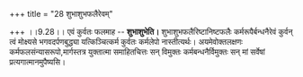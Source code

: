 +++
title = "28 शुभाशुभफलैरेवम्"

+++
।।9.28।। एवं कुर्वतः फलमाह -- **शुभाशुभेति।** शुभाशुभफलैरिष्टानिष्टफलैः
कर्मरूपैर्बन्धनैरेवं कुर्वन् त्वं मोक्ष्यसे भगवदर्पणबुद्ध्या
यत्किञ्चित्कर्म कुर्वतः कर्मलेपो नास्तीत्यर्थः। अयमेवोक्तलक्षणः
कर्मफलसंन्यासरूपो,मार्गस्तत्र युक्तात्मा समाहितचित्तः सन् विमुक्तः
कर्मबन्धनैर्विमुक्तः सन् मां सर्वेषां प्रत्यगात्मानमुपैष्यसि।
